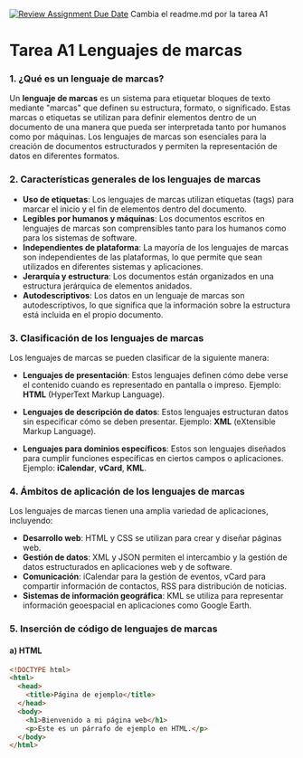 [![Review Assignment Due Date](https://classroom.github.com/assets/deadline-readme-button-22041afd0340ce965d47ae6ef1cefeee28c7c493a6346c4f15d667ab976d596c.svg)](https://classroom.github.com/a/ItVf5KjU)
Cambia el readme.md por la tarea A1

# Tarea A1 Lenguajes de marcas

### 1. ¿Qué es un lenguaje de marcas?
Un **lenguaje de marcas** es un sistema para etiquetar bloques de texto mediante "marcas" que definen su estructura, formato, o significado. Estas marcas o etiquetas se utilizan para definir elementos dentro de un documento de una manera que pueda ser interpretada tanto por humanos como por máquinas. Los lenguajes de marcas son esenciales para la creación de documentos estructurados y permiten la representación de datos en diferentes formatos.

### 2. Características generales de los lenguajes de marcas
- **Uso de etiquetas**: Los lenguajes de marcas utilizan etiquetas (tags) para marcar el inicio y el fin de elementos dentro del documento.
- **Legibles por humanos y máquinas**: Los documentos escritos en lenguajes de marcas son comprensibles tanto para los humanos como para los sistemas de software.
- **Independientes de plataforma**: La mayoría de los lenguajes de marcas son independientes de las plataformas, lo que permite que sean utilizados en diferentes sistemas y aplicaciones.
- **Jerarquía y estructura**: Los documentos están organizados en una estructura jerárquica de elementos anidados.
- **Autodescriptivos**: Los datos en un lenguaje de marcas son autodescriptivos, lo que significa que la información sobre la estructura está incluida en el propio documento.

### 3. Clasificación de los lenguajes de marcas
Los lenguajes de marcas se pueden clasificar de la siguiente manera:

- **Lenguajes de presentación**: Estos lenguajes definen cómo debe verse el contenido cuando es representado en pantalla o impreso. Ejemplo: **HTML** (HyperText Markup Language).
  
- **Lenguajes de descripción de datos**: Estos lenguajes estructuran datos sin especificar cómo se deben presentar. Ejemplo: **XML** (eXtensible Markup Language).
  
- **Lenguajes para dominios específicos**: Estos son lenguajes diseñados para cumplir funciones específicas en ciertos campos o aplicaciones. Ejemplo: **iCalendar**, **vCard**, **KML**.

### 4. Ámbitos de aplicación de los lenguajes de marcas
Los lenguajes de marcas tienen una amplia variedad de aplicaciones, incluyendo:

- **Desarrollo web**: HTML y CSS se utilizan para crear y diseñar páginas web.
- **Gestión de datos**: XML y JSON permiten el intercambio y la gestión de datos estructurados en aplicaciones web y de software.
- **Comunicación**: iCalendar para la gestión de eventos, vCard para compartir información de contactos, RSS para distribución de noticias.
- **Sistemas de información geográfica**: KML se utiliza para representar información geoespacial en aplicaciones como Google Earth.

### 5. Inserción de código de lenguajes de marcas

#### a) **HTML**
```html
<!DOCTYPE html>
<html>
  <head>
    <title>Página de ejemplo</title>
  </head>
  <body>
    <h1>Bienvenido a mi página web</h1>
    <p>Este es un párrafo de ejemplo en HTML.</p>
  </body>
</html>
